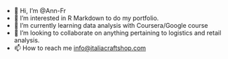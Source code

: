 - 👋 Hi, I’m @Ann-Fr
- 👀 I’m interested in R Markdown to do my portfolio.
- 🌱 I’m currently learning data analysis with Coursera/Google course 
- 💞️ I’m looking to collaborate on anything pertaining to logistics and retail analysis.
- 📫 How to reach me info@italiacraftshop.com

<!---
Ann-Fr/Ann-Fr is a ✨ special ✨ repository because its `README.md` (this file) appears on your GitHub profile.
You can click the Preview link to take a look at your changes.
--->
